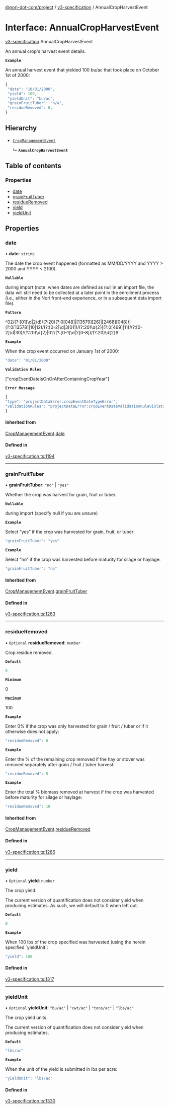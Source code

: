 [@nori-dot-com/project](../README.md) / [v3-specification](../modules/v3_specification.md) / AnnualCropHarvestEvent

# Interface: AnnualCropHarvestEvent

[v3-specification](../modules/v3_specification.md).AnnualCropHarvestEvent

An annual crop's harvest event details.

**`Example`**

<caption>An annual harvest event that yielded 100 bu/ac that took place on October 1st of 2000:</caption>

```js
{
 "date": "10/01/2000",
 "yield": 100,
 "yieldUnit": "bu/ac",
 "grainFruitTuber": "n/a",
 "residueRemoved": 0,
}
```

## Hierarchy

- [`CropManagementEvent`](v3_specification.CropManagementEvent.md)

  ↳ **`AnnualCropHarvestEvent`**

## Table of contents

### Properties

- [date](v3_specification.AnnualCropHarvestEvent.md#date)
- [grainFruitTuber](v3_specification.AnnualCropHarvestEvent.md#grainfruittuber)
- [residueRemoved](v3_specification.AnnualCropHarvestEvent.md#residueremoved)
- [yield](v3_specification.AnnualCropHarvestEvent.md#yield)
- [yieldUnit](v3_specification.AnnualCropHarvestEvent.md#yieldunit)

## Properties

### date

• **date**: `string`

The date the crop event happened (formatted as MM/DD/YYYY and YYYY > 2000 and YYYY < 2100).

**`Nullable`**

during import (note: when dates are defined as null in an import file, the data will still need to be collected at a later point in the enrollment process (i.e., either in the Nori front-end experience, or in a subsequent data import file).

**`Pattern`**

^02/(?:[01]\d|2\d)/(?:20)(?:0[048]|[13579][26]|[2468][048])|(?:0[13578]|10|12)/(?:[0-2]\d|3[01])/(?:20)\d{2}|(?:0[469]|11)/(?:[0-2]\d|30)/(?:20)\d{2}|02/(?:[0-1]\d|2[0-8])/(?:20)\d{2}$

**`Example`**

<caption>When the crop event occurred on January 1st of 2000:</caption>

```js
"date": "01/01/2000"
```

**`Validation Rules`**

["cropEventDateIsOnOrAfterContainingCropYear"]

**`Error Message`**

```js
{
"type": "projectDataError:cropEventDateTypeError",
"validationRules": "projectDataError:cropEventDateValidationRuleViolation"
}
```

#### Inherited from

[CropManagementEvent](v3_specification.CropManagementEvent.md).[date](v3_specification.CropManagementEvent.md#date)

#### Defined in

[v3-specification.ts:1194](https://github.com/nori-dot-eco/nori-dot-com/blob/4c0d342/packages/project/src/v3-specification.ts#L1194)

___

### grainFruitTuber

• **grainFruitTuber**: ``"no"`` \| ``"yes"``

Whether the crop was harvest for grain, fruit or tuber.

**`Nullable`**

during import (specify null if you are unsure)

**`Example`**

<caption>Select “yes” if the crop was harvested for grain, fruit, or tuber:</caption>

```js
"grainFruitTuber": "yes"
```

**`Example`**

<caption>Select “no” if the crop was harvested before maturity for silage or haylage:</caption>

```js
"grainFruitTuber": "no"
```

#### Inherited from

[CropManagementEvent](v3_specification.CropManagementEvent.md).[grainFruitTuber](v3_specification.CropManagementEvent.md#grainfruittuber)

#### Defined in

[v3-specification.ts:1263](https://github.com/nori-dot-eco/nori-dot-com/blob/4c0d342/packages/project/src/v3-specification.ts#L1263)

___

### residueRemoved

• `Optional` **residueRemoved**: `number`

Crop residue removed.

**`Default`**

```ts
0
```

**`Minimum`**

0

**`Maximum`**

100

**`Example`**

<caption>Enter 0% if the crop was only harvested for grain / fruit / tuber or if it otherwise does not apply:</caption>

```js
"residueRemoved": 0
```

**`Example`**

<caption>Enter the % of the remaining crop removed if the hay or stover was removed separately after grain / fruit / tuber harvest:</caption>

```js
"residueRemoved": 5
```

**`Example`**

<caption>Enter the total % biomass removed at harvest if the crop was harvested before maturity for silage or haylage:</caption>

```js
"residueRemoved": 10
```

#### Inherited from

[CropManagementEvent](v3_specification.CropManagementEvent.md).[residueRemoved](v3_specification.CropManagementEvent.md#residueremoved)

#### Defined in

[v3-specification.ts:1286](https://github.com/nori-dot-eco/nori-dot-com/blob/4c0d342/packages/project/src/v3-specification.ts#L1286)

___

### yield

• `Optional` **yield**: `number`

The crop yield.

The current version of quantification does not consider yield when producing estimates. As such, we will default to 0 when left out.

**`Default`**

```ts
0
```

**`Example`**

<caption>When 100 lbs of the crop specified was harvested (using the herein specified `yieldUnit`:</caption>

```js
"yield": 100
```

#### Defined in

[v3-specification.ts:1317](https://github.com/nori-dot-eco/nori-dot-com/blob/4c0d342/packages/project/src/v3-specification.ts#L1317)

___

### yieldUnit

• `Optional` **yieldUnit**: ``"bu/ac"`` \| ``"cwt/ac"`` \| ``"tons/ac"`` \| ``"lbs/ac"``

The crop yield units.

The current version of quantification does not consider yield when producing estimates.

**`Default`**

```ts
"lbs/ac"
```

**`Example`**

<caption>When the unit of the yield is submitted in lbs per acre:</caption>

```js
"yieldUnit": "lbs/ac"
```

#### Defined in

[v3-specification.ts:1330](https://github.com/nori-dot-eco/nori-dot-com/blob/4c0d342/packages/project/src/v3-specification.ts#L1330)
